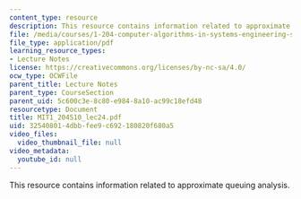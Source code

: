 ```yaml
---
content_type: resource
description: This resource contains information related to approximate queuing analysis.
file: /media/courses/1-204-computer-algorithms-in-systems-engineering-spring-2010/325408014dbbfee9c692180820f680a5_MIT1_204S10_lec24.pdf
file_type: application/pdf
learning_resource_types:
- Lecture Notes
license: https://creativecommons.org/licenses/by-nc-sa/4.0/
ocw_type: OCWFile
parent_title: Lecture Notes
parent_type: CourseSection
parent_uid: 5c600c3e-8c80-e984-8a10-ac99c18efd48
resourcetype: Document
title: MIT1_204S10_lec24.pdf
uid: 32540801-4dbb-fee9-c692-180820f680a5
video_files:
  video_thumbnail_file: null
video_metadata:
  youtube_id: null
---
```

This resource contains information related to approximate queuing analysis.